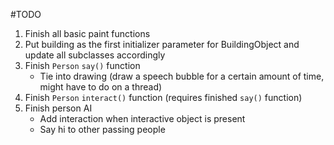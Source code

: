 #TODO
1. Finish all basic paint functions
2. Put building as the first initializer parameter for BuildingObject and update all subclasses accordingly
3. Finish `Person` `say()` function
	+ Tie into drawing (draw a speech bubble for a certain amount of time, might have to do on a thread)
4. Finish `Person` `interact()` function (requires finished `say()` function)
5. Finish person AI 
	- Add interaction when interactive object is present
	- Say hi to other passing people